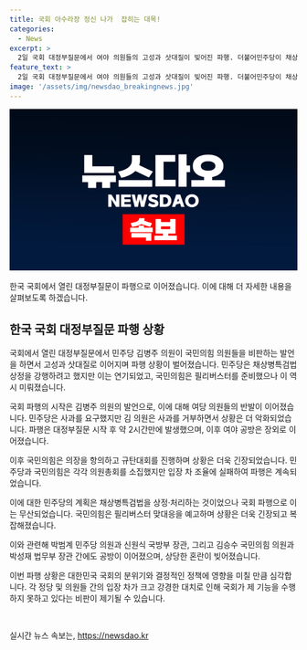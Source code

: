 ```yaml
---
title: 국회 아수라장 정신 나가  잡히는 대목!
categories:
  - News
excerpt: >
  2일 국회 대정부질문에서 여야 의원들의 고성과 삿대질이 빚어진 파행. 더불어민주당이 채상병특검법 상정을 강행하려 했으나 미뤄지고, 국민의힘이 필리버스터를 예고하며 여야 대치상황. 파행은 김병주 의원의 정신 나간 국민의힘 의원들 발언에서 시작돼 고조. 김 의원은 사과 거부하며 소동 유발. 대적반응 속 국회는 파행 선언, 여야 공방은 장외로 이어지며 김 의원의 사과 논란은 당초 계획했던 채상병특검법 상정과 민주당과 국민의힘 간 합의에 영향을 미치며 국회 파행에 이어짐.
feature_text: >
  2일 국회 대정부질문에서 여야 의원들의 고성과 삿대질이 빚어진 파행. 더불어민주당이 채상병특검법 상정을 강행하려 했으나 미뤄지고, 국민의힘이 필리버스터를 예고하며 여야 대치상황. 파행은 김병주 의원의 정신 나간 국민의힘 의원들 발언에서 시작돼 고조. 김 의원은 사과 거부하며 소동 유발. 대적반응 속 국회는 파행 선언, 여야 공방은 장외로 이어지며 김 의원의 사과 논란은 당초 계획했던 채상병특검법 상정과 민주당과 국민의힘 간 합의에 영향을 미치며 국회 파행에 이어짐.
image: '/assets/img/newsdao_breakingnews.jpg'
---
```


<p><img src="/assets/img/newsdao_breakingnews.jpg" alt="bookingtag 속보" /></p>

<p>한국 국회에서 열린 대정부질문이 파행으로 이어졌습니다. 이에 대해 더 자세한 내용을 살펴보도록 하겠습니다. </p>

<h2 data-ke-size="size26">한국 국회 대정부질문 파행 상황</h2>

<p>국회에서 열린 대정부질문에서 민주당 김병주 의원이 국민의힘 의원들을 비판하는 발언을 하면서 고성과 삿대질로 이어지며 파행 상황이 벌어졌습니다. 민주당은 채상병특검법 상정을 강행하려고 했지만 이는 연기되었고, 국민의힘은 필리버스터를 준비했으나 이 역시 미뤄졌습니다.</p>

<p>국회 파행의 시작은 김병주 의원의 발언으로, 이에 대해 여당 의원들의 반발이 이어졌습니다. 민주당은 사과를 요구했지만 김 의원은 사과를 거부하면서 상황은 더 악화되었습니다. 파행은 대정부질문 시작 후 약 2시간만에 발생했으며, 이후 여야 공방은 장외로 이어졌습니다.</p>

<p>이후 국민의힘은 의장을 항의하고 규탄대회를 진행하며 상황은 더욱 긴장되었습니다. 민주당과 국민의힘은 각각 의원총회를 소집했지만 입장 차 조율에 실패하여 파행은 계속되었습니다.</p>

<p>이에 대한 민주당의 계획은 채상병특검법을 상정·처리하는 것이었으나 국회 파행으로 이는 무산되었습니다. 국민의힘은 필리버스터 맞대응을 예고하며 상황은 더욱 긴장되고 복잡해졌습니다.</p>

<p>이와 관련해 박범계 민주당 의원과 신원식 국방부 장관, 그리고 김승수 국민의힘 의원과 박성재 법무부 장관 간에도 공방이 이어졌으며, 상당한 혼란이 빚어졌습니다.</p>

<p>이번 파행 상황은 대한민국 국회의 분위기와 결정적인 정책에 영향을 미칠 만큼 심각합니다. 각 정당 및 의원들 간의 입장 차가 크고 강경한 대치로 인해 국회가 제 기능을 수행하지 못하고 있다는 비판이 제기될 수 있습니다. </p>

<p data-ke-size="size16">&nbsp;</p>
실시간 뉴스 속보는, <a href="https://newsdao.kr" rel="dofollow">https://newsdao.kr</a>


